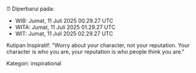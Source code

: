 ⏰ Diperbarui pada:
- WIB: Jumat, 11 Juli 2025 00.29.27 UTC
- WITA: Jumat, 11 Juli 2025 01.29.27 UTC
- WIT: Jumat, 11 Juli 2025 02.29.27 UTC

Kutipan Inspiratif:
"Worry about your character, not your reputation. Your character is who you are, your reputation is who people think you are."


Kategori: inspirational

